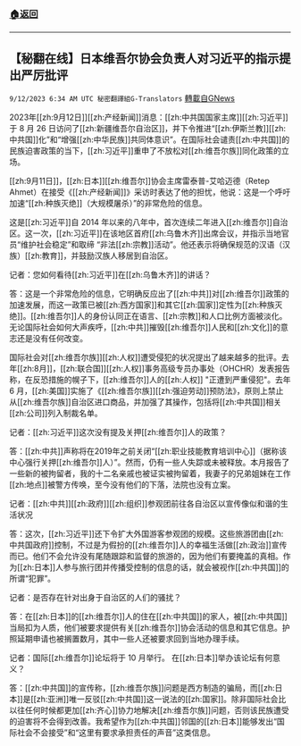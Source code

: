 ###  [:house:返回](README.md)
---


## 【秘翻在线】日本维吾尔协会负责人对习近平的指示提出严厉批评
`9/12/2023 6:34 AM UTC 秘密翻譯組G-Translators` [轉載自GNews](https://gnews.org/articles/1678693)

2023年[[zh:9月12日]][[zh:产经新闻]]消息：[[zh:中共国国家主席]][[zh:习近平]]于 8 月 26 日访问了[[zh:新疆维吾尔自治区]]，并下令推进“[[zh:伊斯兰教]][[zh:中共国]]化”和“增强[[zh:中华民族]]共同体意识”。在国际社会谴责[[zh:中共国]]的民族迫害政策的当下，[[zh:习近平]]重申了不放松对[[zh:维吾尔族]]同化政策的立场。

[[zh:9月11日]]，[[zh:日本]][[zh:维吾尔]]协会主席雷泰普\-艾哈迈德（Retep Ahmet）在接受《[[zh:产经新闻]]》采访时表达了他的担忧，他说：这是一个呼吁加速“[[zh:种族灭绝]]（大规模屠杀）”的非常危险的信息。

这是[[zh:习近平]]自 2014 年以来的八年中，首次连续二年进入[[zh:维吾尔]]自治区。这一次，[[zh:习近平]]在该地区首府[[zh:乌鲁木齐]]出席会议，并指示当地官员“维护社会稳定”和取缔 “非法[[zh:宗教]]活动”。他还表示将确保规范的汉语（汉族）[[zh:教育]]，并鼓励汉族人移居到自治区。

记者：您如何看待[[zh:习近平]]在[[zh:乌鲁木齐]]的讲话？

答：这是一个非常危险的信息，它明确反应出了[[zh:中共]]对[[zh:维吾尔]]政策的加速发展，而这一政策已被[[zh:西方国家]]和其它[[zh:国家]]定性为[[zh:种族灭绝]]。[[zh:维吾尔]]人的身份认同正在语言、[[zh:宗教]]和人口比例方面被淡化。无论国际社会如何大声疾呼，[[zh:中共]]摧毁[[zh:维吾尔]]人民和[[zh:文化]]的意志还是没有任何改变。

国际社会对[[zh:维吾尔族]][[zh:人权]]遭受侵犯的状况提出了越来越多的批评。去年[[zh:8月]]，[[zh:联合国]][[zh:人权]]事务高级专员办事处（OHCHR）发表报告称，在反恐措施的幌子下，[[zh:维吾尔]]人的[[zh:人权]] "正遭到严重侵犯"。去年 6 月，[[zh:美国]]实施了《[[zh:维吾尔族]][[zh:强迫劳动]]预防法》，原则上禁止从[[zh:维吾尔族]]自治区进口商品，并加强了其操作，包括将[[zh:中共国]]相关[[zh:公司]]列入制裁名单。

记者：[[zh:习近平]]这次没有提及关押[[zh:维吾尔]]人的政策？

答：[[zh:中共]]声称将在2019年之前关闭“[[zh:职业技能教育培训中心]]（据称该中心强行关押[[zh:维吾尔]]人）”。然而，仍有一些人失踪或未被释放。本月报告了一些新的被拘留者，我的十二名亲戚也被证实被拘留着，我妻子的兄弟姐妹在工作[[zh:地点]]被警方传唤，至今没有他们的下落，法院也没有立案。

记者：[[zh:中共]][[zh:政府]][[zh:组织]]参观团前往各自治区以宣传像似和谐的生活状况

答：这次，[[zh:习近平]]还下令扩大外国游客参观团的规模。这些旅游团由[[zh:中共国政府]]控制，不过是为假扮的[[zh:维吾尔]]人的幸福生活做[[zh:政治]]宣传而已。他们不会允许没有尾随跟踪和监督的旅游的，因为他们有要掩盖的真相。作为[[zh:日本]]人参与旅行团并传播受控制的信息的话，就会被视作[[zh:中共国]]的所谓“犯罪”。

记者：是否存在针对出身于自治区的人们的骚扰？

答：在[[zh:日本]]的[[zh:维吾尔]]人的住在[[zh:中共国]]的家人，被[[zh:中共国]]当局扣为人质，他们被要求提供有关[[zh:维吾尔]]协会活动的信息和其它信息。护照延期申请也被搁置数月，其中一些人还被要求回到当地办理手续。

记者：国际[[zh:维吾尔]]论坛将于 10 月举行。 在[[zh:日本]]举办该论坛有何意义？

答：[[zh:中共国]]的宣传称，[[zh:维吾尔族]]问题是西方制造的骗局，而[[zh:日本]]是[[zh:亚洲]]唯一反驳[[zh:中共国]]这一说法的[[zh:国家]]。除非国际社会比以往任何时候都更加[[zh:齐心]]协力地解决[[zh:维吾尔族]]问题，否则该民族遭受的迫害将不会得到改善。我希望作为[[zh:中共国]]邻国的[[zh:日本]]能够发出“国际社会不会接受”和“这里有要求承担责任的声音”这类信息。
